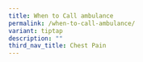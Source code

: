 ```yaml
---
title: When to Call ambulance
permalink: /when-to-call-ambulance/
variant: tiptap
description: ""
third_nav_title: Chest Pain
---
```

<p></p>